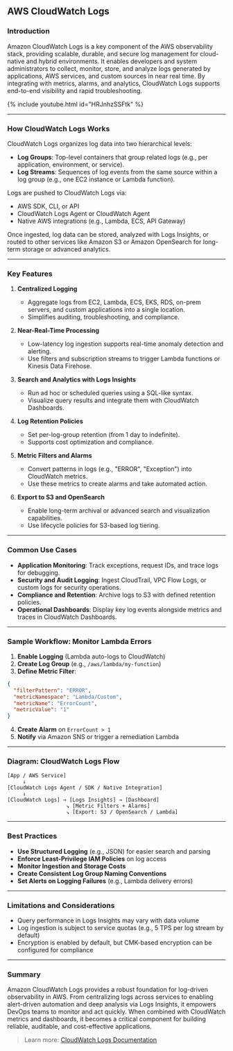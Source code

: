 ## AWS CloudWatch Logs

### Introduction
Amazon CloudWatch Logs is a key component of the AWS observability stack, providing scalable, durable, and secure log management for cloud-native and hybrid environments. It enables developers and system administrators to collect, monitor, store, and analyze logs generated by applications, AWS services, and custom sources in near real time. By integrating with metrics, alarms, and analytics, CloudWatch Logs supports end-to-end visibility and rapid troubleshooting.

{% include youtube.html id="HRJnhzSSFtk" %}

---

### How CloudWatch Logs Works

CloudWatch Logs organizes log data into two hierarchical levels:
- **Log Groups**: Top-level containers that group related logs (e.g., per application, environment, or service).
- **Log Streams**: Sequences of log events from the same source within a log group (e.g., one EC2 instance or Lambda function).

Logs are pushed to CloudWatch Logs via:
- AWS SDK, CLI, or API
- CloudWatch Logs Agent or CloudWatch Agent
- Native AWS integrations (e.g., Lambda, ECS, API Gateway)

Once ingested, log data can be stored, analyzed with Logs Insights, or routed to other services like Amazon S3 or Amazon OpenSearch for long-term storage or advanced analytics.

---

### Key Features

1. **Centralized Logging**
   - Aggregate logs from EC2, Lambda, ECS, EKS, RDS, on-prem servers, and custom applications into a single location.
   - Simplifies auditing, troubleshooting, and compliance.

2. **Near-Real-Time Processing**
   - Low-latency log ingestion supports real-time anomaly detection and alerting.
   - Use filters and subscription streams to trigger Lambda functions or Kinesis Data Firehose.

3. **Search and Analytics with Logs Insights**
   - Run ad hoc or scheduled queries using a SQL-like syntax.
   - Visualize query results and integrate them with CloudWatch Dashboards.

4. **Log Retention Policies**
   - Set per-log-group retention (from 1 day to indefinite).
   - Supports cost optimization and compliance.

5. **Metric Filters and Alarms**
   - Convert patterns in logs (e.g., "ERROR", "Exception") into CloudWatch metrics.
   - Use these metrics to create alarms and take automated action.

6. **Export to S3 and OpenSearch**
   - Enable long-term archival or advanced search and visualization capabilities.
   - Use lifecycle policies for S3-based log tiering.

---

### Common Use Cases

- **Application Monitoring**: Track exceptions, request IDs, and trace logs for debugging.
- **Security and Audit Logging**: Ingest CloudTrail, VPC Flow Logs, or custom logs for security operations.
- **Compliance and Retention**: Archive logs to S3 with defined retention policies.
- **Operational Dashboards**: Display key log events alongside metrics and traces in CloudWatch Dashboards.

---

### Sample Workflow: Monitor Lambda Errors

1. **Enable Logging** (Lambda auto-logs to CloudWatch)
2. **Create Log Group** (e.g., `/aws/lambda/my-function`)
3. **Define Metric Filter**:
```json
{
  "filterPattern": "ERROR",
  "metricNamespace": "Lambda/Custom",
  "metricName": "ErrorCount",
  "metricValue": "1"
}
```
4. **Create Alarm** on `ErrorCount > 1`
5. **Notify** via Amazon SNS or trigger a remediation Lambda

---

### Diagram: CloudWatch Logs Flow

```text
[App / AWS Service]
     ↓
[CloudWatch Logs Agent / SDK / Native Integration]
     ↓
[CloudWatch Logs] → [Logs Insights] → [Dashboard]
                   ↘ [Metric Filters + Alarms]
                   ↘ [Export: S3 / OpenSearch / Lambda]
```

---

### Best Practices

- **Use Structured Logging** (e.g., JSON) for easier search and parsing
- **Enforce Least-Privilege IAM Policies** on log access
- **Monitor Ingestion and Storage Costs**
- **Create Consistent Log Group Naming Conventions**
- **Set Alerts on Logging Failures** (e.g., Lambda delivery errors)

---

### Limitations and Considerations
- Query performance in Logs Insights may vary with data volume
- Log ingestion is subject to service quotas (e.g., 5 TPS per log stream by default)
- Encryption is enabled by default, but CMK-based encryption can be configured for compliance

---

### Summary
Amazon CloudWatch Logs provides a robust foundation for log-driven observability in AWS. From centralizing logs across services to enabling alert-driven automation and deep analysis via Logs Insights, it empowers DevOps teams to monitor and act quickly. When combined with CloudWatch metrics and dashboards, it becomes a critical component for building reliable, auditable, and cost-effective applications.

> Learn more: [CloudWatch Logs Documentation](https://docs.aws.amazon.com/AmazonCloudWatch/latest/logs/WhatIsCloudWatchLogs.html)
